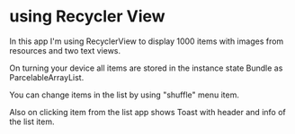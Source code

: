 # using Recycler View

In this app I'm using RecyclerView to display 1000 items with images from resources and two text views.

On turning your device all items are stored in the instance state Bundle as ParcelableArrayList.

You can change items in the list by using "shuffle" menu item.

Also on clicking item from the list app shows Toast with header and info of the list item.
